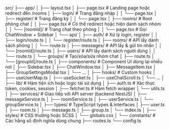 src/
├── app/
│   ├── layout.tsx
│   ├── page.tsx                          # Landing page hoặc redirect đến /rooms
│   ├── login/                            # Trang đăng nhập
│   │   └── page.tsx
│   ├── register/                         # Trang đăng ký
│   │   └── page.tsx
│   ├── rooms/                            # Root phòng chat
│   │   ├── page.tsx                      # Có thể redirect hoặc hiện danh sách nhóm
│   │   └── [roomId]/                     # Trang chat theo phòng
│   │       └── page.tsx                  # Gọi ChatWindow + Sidebar
│   └── api/
│       ├── auth/                         # Xử lý login, register
│       │   ├── login/route.ts
│       │   └── register/route.ts
│       ├── rooms/                        # API lấy danh sách phòng
│       │   └── route.ts
│       ├── messages/                     # API lấy & gửi tin nhắn
│       │   └── [roomId]/route.ts
│       ├── users/                        # API lấy danh sách người dùng
│       │   └── route.ts
│       └── groups/                       # Tạo/xóa/sửa nhóm chat
│           ├── route.ts
│           └── [groupId]/route.ts
│
├── components/                           # Component UI dùng lại nhiều nơi
│   ├── Sidebar.tsx
│   ├── ChatWindow.tsx
│   ├── MessageItem.tsx
│   ├── GroupSettingsModal.tsx
│   └── ...
│
├── hooks/                                # Custom hooks
│   ├── useUserMap.ts
│   ├── useSocket.ts
│   ├── useChatScroll.ts
│   └── ...
│
├── lib/                                  # Hàm tiện ích hoặc logic tái sử dụng
│   ├── auth.ts                           # Xác thực token, cookies, session
│   ├── fetcher.ts                        # Hàm fetch wrapper
│   └── utils.ts
│
├── services/                             # Giao tiếp với API server (backend NestJS)
│   ├── messageService.ts
│   ├── roomService.ts
│   ├── userService.ts
│   └── groupService.ts
│
├── types/                                # TypeScript types & interfaces
│   ├── user.ts
│   ├── room.ts
│   ├── message.ts
│   ├── group.ts
│   └── index.ts
│
├── styles/                               # CSS thường hoặc SCSS
│   └── globals.css
│
└── constants/                            # Các hằng số định nghĩa dùng chung
    ├── routes.ts
    └── config.ts